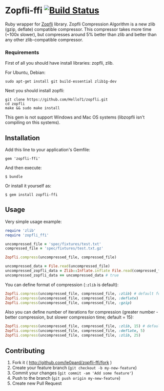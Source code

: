 # Zopfli-ffi [![Build Status](https://travis-ci.org/le0pard/zopfli-ffi.svg?branch=master)](https://travis-ci.org/le0pard/zopfli-ffi)

Ruby wrapper for [Zopfli](https://code.google.com/p/zopfli/) library. Zopfli Compression Algorithm is a new zlib (gzip, deflate) compatible compressor. This compressor takes more time (~100x slower), but compresses around 5% better than zlib and better than any other zlib-compatible compressor.

### Requirements

First of all you should have install libraries: zopfli, zlib.

For Ubuntu, Debian:

    sudo apt-get install git build-essential zlib1g-dev

Next you should install zopfli:

    git clone https://github.com/Hello71/zopfli.git
    cd zopfli
    make && sudo make install


This gem is not support Windows and Mac OS systems (libzopfli isn't compiling on this systems).

## Installation

Add this line to your application's Gemfile:

    gem 'zopfli-ffi'

And then execute:

    $ bundle

Or install it yourself as:

    $ gem install zopfli-ffi

## Usage

Very simple usage example:

```ruby
require 'zlib'
require 'zopfli_ffi'

uncompressed_file = 'spec/fixtures/test.txt'
compressed_file = 'spec/fixtures/test.txt.gz'

Zopfli.compress(uncompressed_file, compressed_file)

uncompressed_data = File.read(uncompressed_file)
uncompressed_zopfli_data = Zlib::Inflate.inflate File.read(compressed_file)
uncompressed_zopfli_data == uncompressed_data # true
```

You can define format of compression (`:zlib` is default):

```ruby
Zopfli.compress(uncompressed_file, compressed_file, :zlib) # default format
Zopfli.compress(uncompressed_file, compressed_file, :deflate)
Zopfli.compress(uncompressed_file, compressed_file, :gzip)
```

Also you can define number of iterations for compression (greater number - better compression, but slower compression time; default = 15):

```ruby
Zopfli.compress(uncompressed_file, compressed_file, :zlib, 15) # default format
Zopfli.compress(uncompressed_file, compressed_file, :deflate, 5)
Zopfli.compress(uncompressed_file, compressed_file, :zlib, 25)
```

## Contributing

1. Fork it ( http://github.com/le0pard/zopfli-ffi/fork )
2. Create your feature branch (`git checkout -b my-new-feature`)
3. Commit your changes (`git commit -am 'Add some feature'`)
4. Push to the branch (`git push origin my-new-feature`)
5. Create new Pull Request
